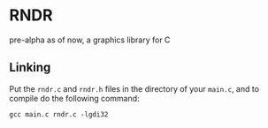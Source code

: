 # RNDR
pre-alpha as of now, a graphics library for C

## Linking

Put the `rndr.c` and `rndr.h` files in the directory of your `main.c`, and to compile do the following command:

`gcc main.c rndr.c -lgdi32`
